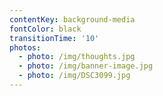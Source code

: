 ```yaml
---
contentKey: background-media
fontColor: black
transitionTime: '10'
photos:
  - photo: /img/thoughts.jpg
  - photo: /img/banner-image.jpg
  - photo: /img/DSC3099.jpg
---
```

